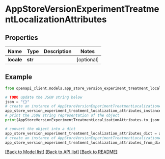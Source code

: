 # AppStoreVersionExperimentTreatmentLocalizationAttributes


## Properties

Name | Type | Description | Notes
------------ | ------------- | ------------- | -------------
**locale** | **str** |  | [optional] 

## Example

```python
from openapi_client.models.app_store_version_experiment_treatment_localization_attributes import AppStoreVersionExperimentTreatmentLocalizationAttributes

# TODO update the JSON string below
json = "{}"
# create an instance of AppStoreVersionExperimentTreatmentLocalizationAttributes from a JSON string
app_store_version_experiment_treatment_localization_attributes_instance = AppStoreVersionExperimentTreatmentLocalizationAttributes.from_json(json)
# print the JSON string representation of the object
print(AppStoreVersionExperimentTreatmentLocalizationAttributes.to_json())

# convert the object into a dict
app_store_version_experiment_treatment_localization_attributes_dict = app_store_version_experiment_treatment_localization_attributes_instance.to_dict()
# create an instance of AppStoreVersionExperimentTreatmentLocalizationAttributes from a dict
app_store_version_experiment_treatment_localization_attributes_from_dict = AppStoreVersionExperimentTreatmentLocalizationAttributes.from_dict(app_store_version_experiment_treatment_localization_attributes_dict)
```
[[Back to Model list]](../README.md#documentation-for-models) [[Back to API list]](../README.md#documentation-for-api-endpoints) [[Back to README]](../README.md)


